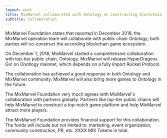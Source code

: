 ```yaml
---
layout: post
title: MixMarvel collaborated with Ontology on constructing blockchain game dApp ecosystem
subtitle: Collaboration
---
```


MixMarvel Foundation states that reported in December 2018, the MixMarvel operation team will collaborate with public chain Ontology; both parties will co-construct the according blockchain game ecosystem.

On December 1, 2018, MixMarvel started a comprehensive collaboration with top-tier public chain, Ontology. MixMarvel will release HyperDragons Go! on Onotlogy mainnet, which depends on a fully import Rocket Protocol.

The collaboration has achieved a good response in both Ontology and MixMarvel community. MixMarvel will also bring more games to Ontology in the future.

The MixMarvel Foundation very much agrees with MixMarvel's collaboration with partners globally. Partners like top-tier public chains will help MixMarvel to construct a top-notch game platform and help MixMarvel attract more players. 

The MixMarvel Foundation provides financial support for this collaboration. The funds will include but not limited to: marketing, event organization, community construction, PR, etc. XXXX MIX Tokens in total. 